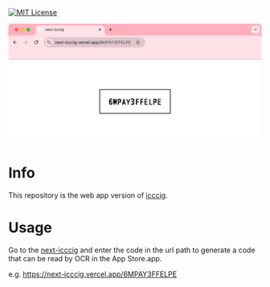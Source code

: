 [![MIT License](https://img.shields.io/npm/l/baguettebox.js.svg)](http://opensource.org/licenses/MIT)

![](./sample.png)

# Info

This repository is the web app version of [icccig](https://github.com/nkmrh/icccig).

# Usage

Go to the [next-icccig](https://next-icccig.vercel.app/) and enter the code in the url path to generate a code that can be read by OCR in the App Store.app.

e.g. https://next-icccig.vercel.app/6MPAY3FFELPE
